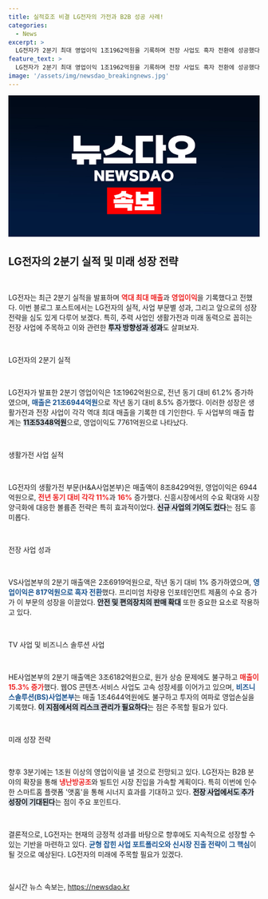 ```yaml
---
title: 실적호조 비결 LG전자의 가전과 B2B 성공 사례!
categories:
  - News
excerpt: >
  LG전자가 2분기 최대 영업이익 1조1962억원을 기록하며 전장 사업도 흑자 전환에 성공했다. 생활가전과 B2B 사업의 시너지가 주효하며, 앞으로도 균형 잡힌 성장을 이어갈 전망이다.
feature_text: >
  LG전자가 2분기 최대 영업이익 1조1962억원을 기록하며 전장 사업도 흑자 전환에 성공했다. 생활가전과 B2B 사업의 시너지가 주효하며, 앞으로도 균형 잡힌 성장을 이어갈 전망이다.
image: '/assets/img/newsdao_breakingnews.jpg'
---
```


<p><img src="/assets/img/newsdao_breakingnews.jpg" alt="ranknews 속보" /></p>

<h2 data-ke-size="size26">LG전자의 2분기 실적 및 미래 성장 전략</h2>

<p data-ke-size="size16">&nbsp;</p>

<p>LG전자는 최근 2분기 실적을 발표하며 <b><span style="color: #ee2323;">역대 최대 매출</span></b>과 <b><span style="color: #ee2323;">영업이익</span></b>을 기록했다고 전했다. 이번 블로그 포스트에서는 LG전자의 실적, 사업 부문별 성과, 그리고 앞으로의 성장 전략을 심도 있게 다루어 보겠다. 특히, 주력 사업인 생활가전과 미래 동력으로 꼽히는 전장 사업에 주목하고 이와 관련한 <b><span style="background-color: #21538527;">투자 방향성과 성과</span></b>도 살펴보자. </p>

<p data-ke-size="size16">&nbsp;</p>

<p>LG전자의 2분기 실적</p>

<p data-ke-size="size16">&nbsp;</p>

<p>LG전자가 발표한 2분기 영업이익은 1조1962억원으로, 전년 동기 대비 61.2% 증가하였으며, <b><span style="color: #1a5490;">매출은 21조6944억원</span></b>으로 작년 동기 대비 8.5% 증가했다. 이러한 성장은 생활가전과 전장 사업이 각각 역대 최대 매출을 기록한 데 기인한다. 두 사업부의 매출 합계는 <b><span style="background-color: #21538527;">11조5348억원</span></b>으로, 영업이익도 7761억원으로 나타났다. </p>

<p data-ke-size="size16">&nbsp;</p>

<p>생활가전 사업 실적</p>

<p data-ke-size="size16">&nbsp;</p>

<p>LG전자의 생활가전 부문(H&amp;A사업본부)은 매출액이 8조8429억원, 영업이익은 6944억원으로, <b><span style="color: #ee2323;">전년 동기 대비 각각 11%</span></b>과 <b><span style="color: #ee2323;">16%</span></b> 증가했다. 신흥시장에서의 수요 확대와 시장 양극화에 대응한 볼륨존 전략은 특히 효과적이었다. <b><span style="background-color: #21538527;">신규 사업의 기여도 컸다</span></b>는 점도 흥미롭다. </p>

<p data-ke-size="size16">&nbsp;</p>

<p>전장 사업 성과</p>

<p data-ke-size="size16">&nbsp;</p>

<p>VS사업본부의 2분기 매출액은 2조6919억원으로, 작년 동기 대비 1% 증가하였으며, <b><span style="color: #1a5490;">영업이익은 817억원으로 흑자 전환</span></b>했다. 프리미엄 차량용 인포테인먼트 제품의 수요 증가가 이 부문의 성장을 이끌었다. <b><span style="background-color: #21538527;">안전 및 편의장치의 판매 확대</span></b> 또한 중요한 요소로 작용하고 있다.</p>

<p data-ke-size="size16">&nbsp;</p>

<p>TV 사업 및 비즈니스 솔루션 사업</p>

<p data-ke-size="size16">&nbsp;</p>

<p>HE사업본부의 2분기 매출액은 3조6182억원으로, 원가 상승 문제에도 불구하고 <b><span style="color: #ee2323;">매출이 15.3% 증가</span></b>했다. 웹OS 콘텐츠·서비스 사업도 고속 성장세를 이어가고 있으며, <b><span style="color: #1a5490;">비즈니스솔루션(BS)사업본부</span></b>는 매출 1조4644억원에도 불구하고 투자의 여파로 영업손실을 기록했다. <b><span style="background-color: #21538527;">이 지점에서의 리스크 관리가 필요하다</span></b>는 점은 주목할 필요가 있다.</p>

<p data-ke-size="size16">&nbsp;</p>

<p>미래 성장 전략</p>

<p data-ke-size="size16">&nbsp;</p>

<p>향후 3분기에는 1조원 이상의 영업이익을 낼 것으로 전망되고 있다. LG전자는 B2B 분야의 확장을 통해 <b><span style="color: #ee2323;">냉난방공조</span></b>와 빌트인 시장 진입을 가속할 계획이다. 특히 이번에 인수한 스마트홈 플랫폼 '앳홈'을 통해 시너지 효과를 기대하고 있다. <b><span style="background-color: #21538527;">전장 사업에서도 추가 성장이 기대된다</span></b>는 점이 주요 포인트다. </p>

<p data-ke-size="size16">&nbsp;</p>

<p>결론적으로, LG전자는 현재의 긍정적 성과를 바탕으로 향후에도 지속적으로 성장할 수 있는 기반을 마련하고 있다. <b><span style="color: #1a5490;">균형 잡힌 사업 포트폴리오와 신시장 진출 전략이 그 핵심</span></b>이 될 것으로 예상된다. LG전자의 미래에 주목할 필요가 있겠다. </p>

<p data-ke-size="size16">&nbsp;</p>
실시간 뉴스 속보는, <a href="https://newsdao.kr" rel="dofollow">https://newsdao.kr</a>


